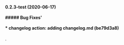 #### 0.2.3-test (2020-06-17)<br/><br/>##### Bug Fixes'<br/><br/>* **changelog action:** adding changelog.md (be79d3a8)
.
